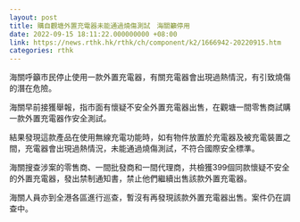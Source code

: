 ```yaml
---
layout: post
title: 購自觀塘外置充電器未能通過燒傷測試　海關籲停用
date: 2022-09-15 18:11:22.000000000 +08:00
link: https://news.rthk.hk/rthk/ch/component/k2/1666942-20220915.htm
categories: rthk
---
```


海關呼籲市民停止使用一款外置充電器，有關充電器會出現過熱情況，有引致燒傷的潛在危險。

海關早前接獲舉報，指市面有懷疑不安全外置充電器出售，在觀塘一間零售商試購一款外置充電器作安全測試。

結果發現這款產品在使用無線充電功能時，如有物件放置於充電器及被充電裝置之間，充電器會出現過熱情況，未能通過燒傷測試，不符合國際安全標準。

海關搜查涉案的零售商、一間批發商和一間代理商，共檢獲399個同款懷疑不安全的外置充電器，發出禁制通知書，禁止他們繼續出售該款外置充電器。

海關人員亦到全港各區進行巡查，暫沒有再發現該款外置充電器出售。案件仍在調查中。
